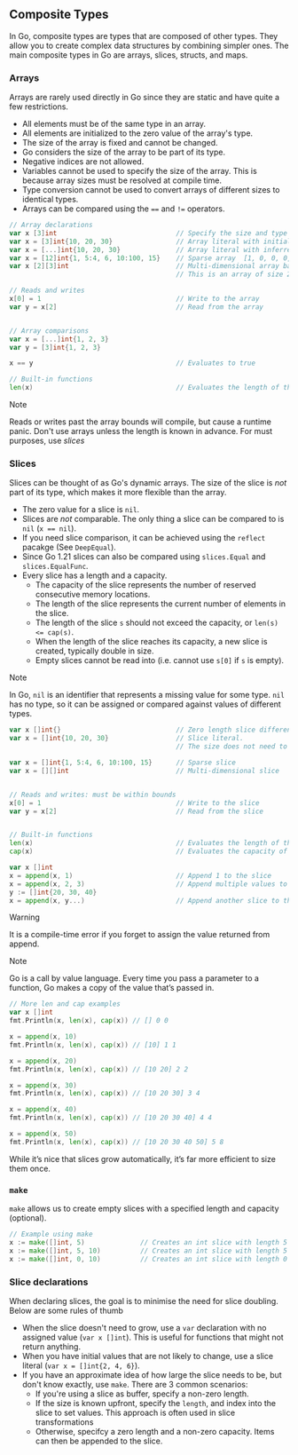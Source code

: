 ## Composite Types
In Go, composite types are types that are composed of other types. They allow you to create complex data structures by combining simpler ones. The main composite types in Go are arrays, slices, structs, and maps.

### Arrays
Arrays are rarely used directly in Go since they are static and have quite a few restrictions.

- All elements must be of the same type in an array.
- All elements are initialized to the zero value of the array's type.
- The size of the array is fixed and cannot be changed.
- Go considers the size of the array to be part of its type.
- Negative indices are not allowed.
- Variables cannot be used to specify the size of the array. This is because array sizes must be resolved at compile time.
- Type conversion cannot be used to convert arrays of different sizes to identical types.
- Arrays can be compared using the `==` and `!=` operators.


```Go
// Array declarations
var x [3]int                              // Specify the size and type of the array
var x = [3]int{10, 20, 30}                // Array literal with initial values
var x = [...]int{10, 20, 30}              // Array literal with inferred size
var x = [12]int{1, 5:4, 6, 10:100, 15}    // Sparse array  [1, 0, 0, 0, 0, 4, 6, 0, 0, 0, 100, 15]
var x [2][3]int                           // Multi-dimensional array based on one-dimensional arrays
                                          // This is an array of size 2 where tye type is [3]int

// Reads and writes
x[0] = 1                                  // Write to the array
var y = x[2]                              // Read from the array


// Array comparisons
var x = [...]int{1, 2, 3}
var y = [3]int{1, 2, 3}

x == y                                    // Evaluates to true

// Built-in functions
len(x)                                    // Evaluates the length of the array

```

> [!NOTE] 
> Reads or writes past the array bounds will compile, but cause a runtime panic.
> Don't use arrays unless the length is known in advance. For must purposes, use _slices_



### Slices
Slices can be thought of as Go's dynamic arrays. The size of the slice is _not_ part of its type, which makes it more flexible than the array.

- The zero value for a slice is `nil`.
- Slices are _not_ comparable. The only thing a slice can be compared to is `nil` (`x == nil`).
- If you need slice comparison, it can be achieved using the `reflect` pacakge (See `DeepEqual`).
- Since Go 1.21 slices can also be compared using `slices.Equal` and `slices.EqualFunc`.
- Every slice has a length and a capacity.
  - The capacity of the slice represents the number of reserved consecutive memory locations.
  - The length of the slice represents the current number of elements in the slice.
  - The length of the slice `s` should not exceed the capacity, or `len(s) <= cap(s)`.
  - When the length of the slice reaches its capacity, a new slice is created, typically double in size.
  - Empty slices cannot be read into (i.e. cannot use `s[0]` if `s` is empty).
  

> [!NOTE]
> In Go, `nil` is an identifier that represents a missing value for some type. `nil` has no type, so it can be assigned or compared against values of different types.

```Go
var x []int{}                             // Zero length slice different from nil
var x = []int{10, 20, 30}                 // Slice literal.
                                          // The size does not need to be specified

var x = []int{1, 5:4, 6, 10:100, 15}      // Sparse slice  
var x = [][]int                           // Multi-dimensional slice


// Reads and writes: must be within bounds
x[0] = 1                                  // Write to the slice
var y = x[2]                              // Read from the slice


// Built-in functions
len(x)                                    // Evaluates the length of the slice
cap(x)                                    // Evaluates the capacity of the slice

var x []int
x = append(x, 1)                          // Append 1 to the slice
x = append(x, 2, 3)                       // Append multiple values to the slice
y := []int{20, 30, 40}
x = append(x, y...)                       // Append another slice to the slice

```


>[!WARNING]
> It is a compile-time error if you forget to assign the value returned from append. 

>[!NOTE]
> Go is a call by value language. Every time you pass a parameter to a function, Go makes a copy of the value that’s passed in.


```Go
// More len and cap examples
var x []int
fmt.Println(x, len(x), cap(x)) // [] 0 0

x = append(x, 10)
fmt.Println(x, len(x), cap(x)) // [10] 1 1

x = append(x, 20)
fmt.Println(x, len(x), cap(x)) // [10 20] 2 2

x = append(x, 30)
fmt.Println(x, len(x), cap(x)) // [10 20 30] 3 4

x = append(x, 40)
fmt.Println(x, len(x), cap(x)) // [10 20 30 40] 4 4

x = append(x, 50)
fmt.Println(x, len(x), cap(x)) // [10 20 30 40 50] 5 8

```

While it’s nice that slices grow automatically, it’s far more efficient to size them once.


### `make`
`make` allows us to create empty slices with a specified length and capacity (optional).



```Go
// Example using make
x := make([]int, 5)              // Creates an int slice with length 5 and capacity 5
x := make([]int, 5, 10)          // Creates an int slice with length 5 and capacity 10
x := make([]int, 0, 10)          // Creates an int slice with length 0 and capacity 10

```



### Slice declarations
When declaring slices, the goal is to minimise the need for slice doubling.
Below are some rules of thumb

- When the slice doesn't need to grow, use a `var` declaration with no assigned value (`var x []int`). 
  This is useful for functions that might not return anything.
- When you have initial values that are not likely to change, use a slice literal (`var x = []int{2, 4, 6}`).
- If you have an approximate idea of how large the slice needs to be, but don't know exactly, use `make`. There are 3 common scenarios:
  - If you're using a slice as buffer, specify a non-zero length.
  - If the size is known upfront, specify the `length`, and index into the slice to set values. This approach is often used in slice transformations
  - Otherwise, specifcy a zero length and a non-zero capacity. Items can then be appended to the slice.


